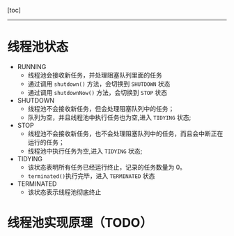 [toc]

---

# 线程池状态

- RUNNING
  - 线程池会接收新任务，并处理阻塞队列里面的任务
  - 通过调用 `shutdown()` 方法，会切换到 `SHUTDOWN` 状态
  - 通过调用 `shutdownNow()` 方法，会切换到 `STOP` 状态
- SHUTDOWN
  - 线程池不会接收新任务，但会处理阻塞队列中的任务； 
  - 队列为空，并且线程池中执行任务也为空,进入 `TIDYING` 状态;
- STOP
  - 线程池不会接收新任务，也不会处理阻塞队列中的任务，而且会中断正在运行的任务； 
  - 线程池中执行任务为空,进入 `TIDYING` 状态;
- TIDYING
  - 该状态表明所有任务已经运行终止，记录的任务数量为 0。 
  - `terminated()`执行完毕，进入 `TERMINATED` 状态
- TERMINATED
  - 该状态表示线程池彻底终止



# 线程池实现原理（TODO）